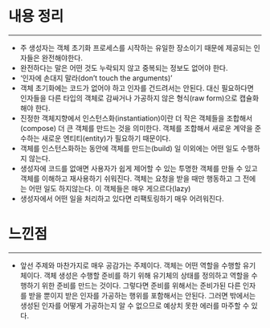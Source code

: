 # 내용 정리

---

- 주 생성자는 객체 초기화 프로세스를 시작하는 유일한 장소이기 때문에 제공되는 인자들은 완전해야한다.
- 완전하다는 말은 어떤 것도 누락되지 않고 중복되는 정보도 없어야 한다.
- ‘인자에 손대지 말라(don’t touch the arguments)’
- 객체 초기화에는 코드가 없어야 하고 인자를 건드려서는 안된다. 대신 필요하다면 인자들을 다른 타입의 객체로 감싸거나 가공하지 않은 형식(raw form)으로 캡슐화해야 한다.
- 진정한 객체지향에서 인스턴스화(instantiation)이란 더 작은 객체들을 조합해서(compose) 더 큰 객체를 만드는 것을 의미한다. 객체를 조합해서 새로운 계약을 준수하는 새로운 엔티티(entity)가 필요하기 때문이다.
- 객체를 인스턴스화하는 동안에 객체를 만드는(build) 일 이외에는 어떤 일도 수행하지 않는다.
- 생성자에 코드를 없애면 사용자가 쉽게 제어할 수 있는 투명한 객체를 만들 수 있고 객체를 이해하고 재사용하기 쉬워진다. 객체는 요청을 받을 때만 행동하고 그 전에는 어떤 일도 하지않는다. 이 객체들은 매우 게으르다(lazy)
- 생성자에서 어떤 일을 처리하고 있다면 리팩토링하기 매우 어려워진다.

# 느낀점

---

- 앞선 주제와 마찬가지로 매우 공감가는 주제이다. 객체는 어떤 역할을 수행할 유기체이다. 객체 생성은 수행할 준비를 하기 위해 유기체의 상태를 정의하고 역할을 수행하기 위한 준비를 만드는 것이다. 그렇다면 준비를 위해서는 준비가된 다른 인자를 받을 뿐이지 받은 인자를 가공하는 행위를 포함해서는 안된다. 그러면 밖에서는 생성된 인자를 어떻게 가공하는지 알 수 없으므로 예상치 못한 에러를 마주할 수 있다.
